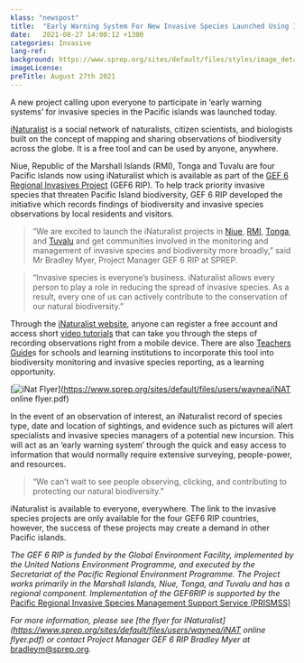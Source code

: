 ```yaml
---
klass: "newspost"
title:  "Early Warning System For New Invasive Species Launched Using INaturalist!"
date:   2021-08-27 14:00:12 +1300
categories: Invasive
lang-ref: 
background: https://www.sprep.org/sites/default/files/styles/image_detai_670_400_/public/images/news/Coconut_Rhinoceros_Beetle_SPREP.jpg?itok=UGH4BTll
imageLicense:
preTitle: August 27th 2021
---
```

A new project calling upon everyone to participate in ‘early warning systems’ for invasive species in the Pacific islands was launched today.

[iNaturalist](http://www.inaturalist.org/) is a social network of naturalists, citizen scientists, and biologists built on the concept of mapping and sharing observations of biodiversity across the globe. It is a free tool and can be used by anyone, anywhere.

Niue, Republic of the Marshall Islands (RMI), Tonga and Tuvalu are four Pacific islands now using iNaturalist which is available as part of the [GEF 6 Regional Invasives Project](https://www.sprep.org/gef6-rip) (GEF6 RIP). To help track priority invasive species that threaten Pacific Island biodiversity, GEF 6 RIP developed the initiative which records findings of biodiversity and invasive species observations by local residents and visitors.

> “We are excited to launch the iNaturalist projects in [Niue](https://www.inaturalist.org/projects/protect-our-islands-niue), [RMI](https://www.inaturalist.org/projects/protect-our-islands-marshall-islands), [Tonga](https://www.inaturalist.org/projects/protect-our-islands-tonga), and [Tuvalu](https://www.inaturalist.org/projects/protect-our-islands-tuvalu) and get communities involved in the monitoring and management of invasive species and biodiversity more broadly,” said Mr Bradley Myer, Project Manager GEF 6 RIP at SPREP.

> “Invasive species is everyone’s business. iNaturalist allows every person to play a role in reducing the spread of invasive species. As a result, every one of us can actively contribute to the conservation of our natural biodiversity.”

Through the [iNaturalist website](https://www.inaturalist.org/pages/getting+started), anyone can register a free account and access short [video tutorials](https://www.inaturalist.org/pages/video+tutorials) that can take you through the steps of recording observations right from a mobile device. There are also [Teachers Guide](https://www.inaturalist.org/pages/teacher's+guide)s for schools and learning institutions to incorporate this tool into biodiversity monitoring and invasive species reporting, as a learning opportunity.

[![iNat Flyer](https://www.sprep.org/sites/default/files/users/angelicas/iNAT%20online%20flyer.jpg)](https://www.sprep.org/sites/default/files/users/waynea/iNAT online flyer.pdf)

In the event of an observation of interest, an iNaturalist record of species type, date and location of sightings, and evidence such as pictures will alert specialists and invasive species managers of a potential new incursion. This will act as an ‘early warning system’ through the quick and easy access to information that would normally require extensive surveying, people-power, and resources.

> “We can’t wait to see people observing, clicking, and contributing to protecting our natural biodiversity.”

iNaturalist is available to everyone, everywhere. The link to the invasive species projects are only available for the four GEF6 RIP countries, however, the success of these projects may create a demand in other Pacific islands.

*The GEF 6 RIP is funded by the Global Environment Facility, implemented by the United Nations Environment Programme, and executed by the Secretariat of the Pacific Regional Environment Programme. The Project works primarily in the Marshall Islands, Niue, Tonga, and Tuvalu and has a regional component. Implementation of the GEF6RIP is supported by the* [Pacific Regional Invasive Species Management Support Service (PRISMSS)](https://www.sprep.org/invasive-species-management-in-the-pacific/prismss)

*For more information, please see [the flyer for iNaturalist](https://www.sprep.org/sites/default/files/users/waynea/iNAT online flyer.pdf) or contact Project Manager GEF 6 RIP Bradley Myer at* [bradleym@sprep.org](mailto:bradleym@sprep.org)*.*